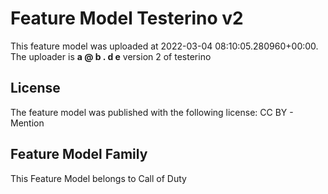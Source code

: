 # Feature Model Testerino v2
This feature model was uploaded at 2022-03-04 08:10:05.280960+00:00. The uploader is **a @ b . d e**
version 2 of testerino
## License
The feature model was published with the following license:
CC BY - Mention
## Feature Model Family
This Feature Model belongs to Call of Duty
